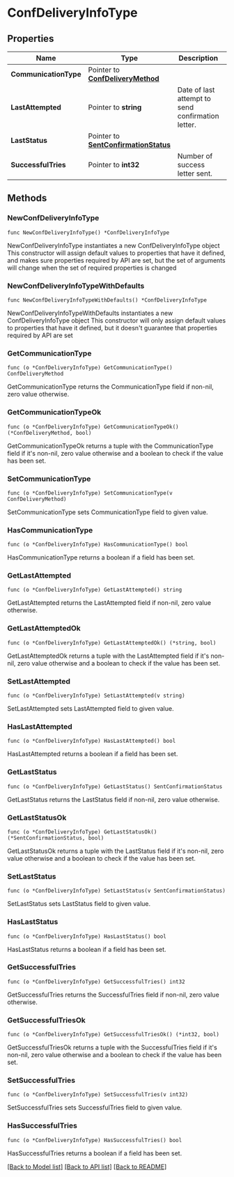 # ConfDeliveryInfoType

## Properties

Name | Type | Description | Notes
------------ | ------------- | ------------- | -------------
**CommunicationType** | Pointer to [**ConfDeliveryMethod**](ConfDeliveryMethod.md) |  | [optional] 
**LastAttempted** | Pointer to **string** | Date of last attempt to send confirmation letter. | [optional] 
**LastStatus** | Pointer to [**SentConfirmationStatus**](SentConfirmationStatus.md) |  | [optional] 
**SuccessfulTries** | Pointer to **int32** | Number of success letter sent. | [optional] 

## Methods

### NewConfDeliveryInfoType

`func NewConfDeliveryInfoType() *ConfDeliveryInfoType`

NewConfDeliveryInfoType instantiates a new ConfDeliveryInfoType object
This constructor will assign default values to properties that have it defined,
and makes sure properties required by API are set, but the set of arguments
will change when the set of required properties is changed

### NewConfDeliveryInfoTypeWithDefaults

`func NewConfDeliveryInfoTypeWithDefaults() *ConfDeliveryInfoType`

NewConfDeliveryInfoTypeWithDefaults instantiates a new ConfDeliveryInfoType object
This constructor will only assign default values to properties that have it defined,
but it doesn't guarantee that properties required by API are set

### GetCommunicationType

`func (o *ConfDeliveryInfoType) GetCommunicationType() ConfDeliveryMethod`

GetCommunicationType returns the CommunicationType field if non-nil, zero value otherwise.

### GetCommunicationTypeOk

`func (o *ConfDeliveryInfoType) GetCommunicationTypeOk() (*ConfDeliveryMethod, bool)`

GetCommunicationTypeOk returns a tuple with the CommunicationType field if it's non-nil, zero value otherwise
and a boolean to check if the value has been set.

### SetCommunicationType

`func (o *ConfDeliveryInfoType) SetCommunicationType(v ConfDeliveryMethod)`

SetCommunicationType sets CommunicationType field to given value.

### HasCommunicationType

`func (o *ConfDeliveryInfoType) HasCommunicationType() bool`

HasCommunicationType returns a boolean if a field has been set.

### GetLastAttempted

`func (o *ConfDeliveryInfoType) GetLastAttempted() string`

GetLastAttempted returns the LastAttempted field if non-nil, zero value otherwise.

### GetLastAttemptedOk

`func (o *ConfDeliveryInfoType) GetLastAttemptedOk() (*string, bool)`

GetLastAttemptedOk returns a tuple with the LastAttempted field if it's non-nil, zero value otherwise
and a boolean to check if the value has been set.

### SetLastAttempted

`func (o *ConfDeliveryInfoType) SetLastAttempted(v string)`

SetLastAttempted sets LastAttempted field to given value.

### HasLastAttempted

`func (o *ConfDeliveryInfoType) HasLastAttempted() bool`

HasLastAttempted returns a boolean if a field has been set.

### GetLastStatus

`func (o *ConfDeliveryInfoType) GetLastStatus() SentConfirmationStatus`

GetLastStatus returns the LastStatus field if non-nil, zero value otherwise.

### GetLastStatusOk

`func (o *ConfDeliveryInfoType) GetLastStatusOk() (*SentConfirmationStatus, bool)`

GetLastStatusOk returns a tuple with the LastStatus field if it's non-nil, zero value otherwise
and a boolean to check if the value has been set.

### SetLastStatus

`func (o *ConfDeliveryInfoType) SetLastStatus(v SentConfirmationStatus)`

SetLastStatus sets LastStatus field to given value.

### HasLastStatus

`func (o *ConfDeliveryInfoType) HasLastStatus() bool`

HasLastStatus returns a boolean if a field has been set.

### GetSuccessfulTries

`func (o *ConfDeliveryInfoType) GetSuccessfulTries() int32`

GetSuccessfulTries returns the SuccessfulTries field if non-nil, zero value otherwise.

### GetSuccessfulTriesOk

`func (o *ConfDeliveryInfoType) GetSuccessfulTriesOk() (*int32, bool)`

GetSuccessfulTriesOk returns a tuple with the SuccessfulTries field if it's non-nil, zero value otherwise
and a boolean to check if the value has been set.

### SetSuccessfulTries

`func (o *ConfDeliveryInfoType) SetSuccessfulTries(v int32)`

SetSuccessfulTries sets SuccessfulTries field to given value.

### HasSuccessfulTries

`func (o *ConfDeliveryInfoType) HasSuccessfulTries() bool`

HasSuccessfulTries returns a boolean if a field has been set.


[[Back to Model list]](../README.md#documentation-for-models) [[Back to API list]](../README.md#documentation-for-api-endpoints) [[Back to README]](../README.md)


